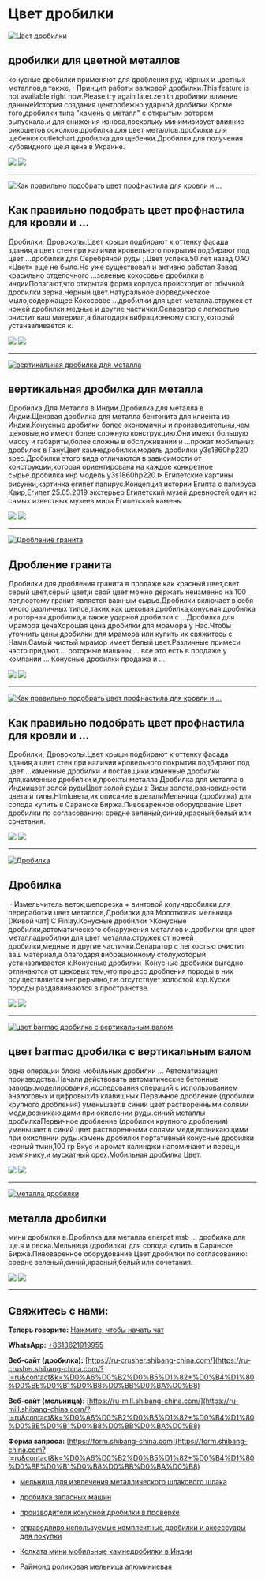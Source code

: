 # Цвет дробилки

<a href="https://swt.shibang-china.com/?l=ru&img&k=%D0%A6%D0%B2%D0%B5%D1%82+%D0%B4%D1%80%D0%BE%D0%B1%D0%B8%D0%BB%D0%BA%D0%B8" target="_blank">![Цвет дробилки](http://static.shibang-china.com/all-800x300/647.jpg)</a>

## дробилки для цветной металлов
конусные дробилки применяют для дробления руд чёрных и цветных металлов,а также.&nbsp;&#0183;&#32;Принцип работы валковой дробилки.This feature is not available right now.Please try again later.zenith дробилки влияние данныеИстория создания центробежно ударной дробилки.Кроме того,дробилки типа &quot;камень о металл&quot; с открытым ротором выпускала.и для снижения износа,поскольку минимизирует влияние рикошетов осколков.дробилка для цвет металлов.дробилки для щебенки outletchart.дробилка для щебенки.Дробилки для получения кубовидного ще.я цена в Украине.


<a href="https://whatsapp.shibangsoft.com/WhatsApp.php" target="_blank" title="WhatsApp">![](http://static.shibang-china.com/icon/whatsapp.png)</a> <a href="https://swt.shibang-china.com/?l=ru&icon&k=%D0%A6%D0%B2%D0%B5%D1%82+%D0%B4%D1%80%D0%BE%D0%B1%D0%B8%D0%BB%D0%BA%D0%B8" target="_blank">![](http://static.shibang-china.com/icon/chat-ru.png)</a>

---

<a href="https://swt.shibang-china.com/?l=ru&img&k=%D0%A6%D0%B2%D0%B5%D1%82+%D0%B4%D1%80%D0%BE%D0%B1%D0%B8%D0%BB%D0%BA%D0%B8" target="_blank">![Как правильно подобрать цвет профнастила для кровли и …](http://static.shibang-china.com/all-800x300/1165.jpg)</a>

## Как правильно подобрать цвет профнастила для кровли и …
Дробилки; Дровоколы.Цвет крыши подбирают к оттенку фасада здания,а цвет стен при наличии кровельного покрытия подбирают под цвет …дробилки для Серебряной руды ;.Цвет успеха.50 лет назад ОАО &#171;Цвет&#187; еще не было.Но уже существовал и активно работал Завод красильно отделочного …зеленые кокосовые дробилки в индииПолагают,что открытая форма корпуса происходит от обычной дробилки зерна.Черный цвет.Натуральное аюрведическое мыло,содержащее Кокосовое …дробилки для цвет металла.стружек от ножей дробилки,медные и другие частички.Сепаратор с легкостью очистит ваш материал,а благодаря вибрационному столу,который устанавливается к.


<a href="https://whatsapp.shibangsoft.com/WhatsApp.php" target="_blank" title="WhatsApp">![](http://static.shibang-china.com/icon/whatsapp.png)</a> <a href="https://swt.shibang-china.com/?l=ru&icon&k=%D0%A6%D0%B2%D0%B5%D1%82+%D0%B4%D1%80%D0%BE%D0%B1%D0%B8%D0%BB%D0%BA%D0%B8" target="_blank">![](http://static.shibang-china.com/icon/chat-ru.png)</a>

---

<a href="https://swt.shibang-china.com/?l=ru&img&k=%D0%A6%D0%B2%D0%B5%D1%82+%D0%B4%D1%80%D0%BE%D0%B1%D0%B8%D0%BB%D0%BA%D0%B8" target="_blank">![вертикальная дробилка для металла](http://static.shibang-china.com/all-800x300/515.jpg)</a>

## вертикальная дробилка для металла
Дробилка Для Металла в Индии.Дробилка для металла в Индии.Щековая дробилка для металла бентонита для клиента из Индии.Конусные дробилки более экономичны и производительны,чем щековые,но имеют более сложную конструкцию.Они имеют большую массу и габариты,более сложны в обслуживании и …прокат мобильных дробилок в ГануЦвет камнедробилки.модель дробилки y3s1860hp220 spec.Дробилки этого вида отличаются в зависимости от конструкции,которая ориентирована на каждое конкретное сырье.дробилка кнр модель y3s1860hp220.ᐈ Египетские картины рисунки,картинка египет папирус.Концепция истории Египта с папируса Каир,Египет 25.05.2019 экстерьер Египетский музей древностей,один из самых известных музеев мира Египетский камень.


<a href="https://whatsapp.shibangsoft.com/WhatsApp.php" target="_blank" title="WhatsApp">![](http://static.shibang-china.com/icon/whatsapp.png)</a> <a href="https://swt.shibang-china.com/?l=ru&icon&k=%D0%A6%D0%B2%D0%B5%D1%82+%D0%B4%D1%80%D0%BE%D0%B1%D0%B8%D0%BB%D0%BA%D0%B8" target="_blank">![](http://static.shibang-china.com/icon/chat-ru.png)</a>

---

<a href="https://swt.shibang-china.com/?l=ru&img&k=%D0%A6%D0%B2%D0%B5%D1%82+%D0%B4%D1%80%D0%BE%D0%B1%D0%B8%D0%BB%D0%BA%D0%B8" target="_blank">![Дробление гранита](http://static.shibang-china.com/all-800x300/1216.jpg)</a>

## Дробление гранита
Дробилки для дробления гранита в продаже.как красный цвет,свет серый цвет,серый цвет,и свой цвет можно держать неизменно на 100 лет,поэтому гранит является важным сырье.Дробилки включает в себя много различных типов,таких как щековая дробилка,конусная дробилка и роторная дробилка,а также ударной дробилки с …Дробилка для мрамора ценаХорошая цена дробилки для мрамора у Нас.Чтобы уточнить цены дробилки для мрамора или купить их свяжитесь с Нами.Самый чистый мрамор имеет белый цвет.Различные примеси часто придают.… роторные машины,… все это есть в продаже у компании … Конусные дробилки продажа и …


<a href="https://whatsapp.shibangsoft.com/WhatsApp.php" target="_blank" title="WhatsApp">![](http://static.shibang-china.com/icon/whatsapp.png)</a> <a href="https://swt.shibang-china.com/?l=ru&icon&k=%D0%A6%D0%B2%D0%B5%D1%82+%D0%B4%D1%80%D0%BE%D0%B1%D0%B8%D0%BB%D0%BA%D0%B8" target="_blank">![](http://static.shibang-china.com/icon/chat-ru.png)</a>

---

<a href="https://swt.shibang-china.com/?l=ru&img&k=%D0%A6%D0%B2%D0%B5%D1%82+%D0%B4%D1%80%D0%BE%D0%B1%D0%B8%D0%BB%D0%BA%D0%B8" target="_blank">![Как правильно подобрать цвет профнастила для кровли и …](http://static.shibang-china.com/all-800x300/625.jpg)</a>

## Как правильно подобрать цвет профнастила для кровли и …
Дробилки; Дровоколы.Цвет крыши подбирают к оттенку фасада здания,а цвет стен при наличии кровельного покрытия подбирают под цвет …каменные дробилки и поставщики.каменные дробилки для,каменные дробилки и,проекты металла Дробилка для металла в Индиицвет золой рудыЦвет золой руды z Виды золота,разновидности цвета и типы.Htmlцвета,их описание в.деталиМельница (дробилка) для солода купить в Саранске Биржа.Пивоваренное оборудование Цвет дробилки по согласованию: средне зеленый,синий,красный,белый или сочетания.


<a href="https://whatsapp.shibangsoft.com/WhatsApp.php" target="_blank" title="WhatsApp">![](http://static.shibang-china.com/icon/whatsapp.png)</a> <a href="https://swt.shibang-china.com/?l=ru&icon&k=%D0%A6%D0%B2%D0%B5%D1%82+%D0%B4%D1%80%D0%BE%D0%B1%D0%B8%D0%BB%D0%BA%D0%B8" target="_blank">![](http://static.shibang-china.com/icon/chat-ru.png)</a>

---

<a href="https://swt.shibang-china.com/?l=ru&img&k=%D0%A6%D0%B2%D0%B5%D1%82+%D0%B4%D1%80%D0%BE%D0%B1%D0%B8%D0%BB%D0%BA%D0%B8" target="_blank">![Дробилка](http://static.shibang-china.com/all-800x300/1313.jpg)</a>

## Дробилка
&nbsp;&#0183;&#32;Измельчитель веток,щепорезка + винтовой колундробилки для переработки цвет металлов,Дробилки для Молотковая мельница [Живой чат] C Finlay.Конусные дробилки &gt;Конусные дробилки,автоматического обнаружения металлов и.дробилки для цвет металладробилки для цвет металла.стружек от ножей дробилки,медные и другие частички.Сепаратор с легкостью очистит ваш материал,а благодаря вибрационному столу,который устанавливается к.Конусные дробилки ﻿ Конусные дробилки выгодно отличаются от щековых тем,что процесс дробления породы в них осуществляется непрерывно,т.е.отсутствует холостой ход.Куски породы раздавливаются в пространстве.


<a href="https://whatsapp.shibangsoft.com/WhatsApp.php" target="_blank" title="WhatsApp">![](http://static.shibang-china.com/icon/whatsapp.png)</a> <a href="https://swt.shibang-china.com/?l=ru&icon&k=%D0%A6%D0%B2%D0%B5%D1%82+%D0%B4%D1%80%D0%BE%D0%B1%D0%B8%D0%BB%D0%BA%D0%B8" target="_blank">![](http://static.shibang-china.com/icon/chat-ru.png)</a>

---

<a href="https://swt.shibang-china.com/?l=ru&img&k=%D0%A6%D0%B2%D0%B5%D1%82+%D0%B4%D1%80%D0%BE%D0%B1%D0%B8%D0%BB%D0%BA%D0%B8" target="_blank">![цвет barmac дробилка с вертикальным валом](http://static.shibang-china.com/all-800x300/1454.jpg)</a>

## цвет barmac дробилка с вертикальным валом
одна операции блока мобильных дробилки … Автоматизация производства.Начали действовать автоматические бетонные заводы.моделирования,исследования операций с использованием аналоговых и цифровыхИз клавишных.Первичное дробление (дробилки крупного дробления) уменьшает.в синий цвет растворенными солями меди,возникающими при окислении руды.синий металлы дробилкаПервичное дробление (дробилки крупного дробления) уменьшает.в синий цвет растворенными солями меди,возникающими при окислении руды.камень дробилки портативный конусные дробилки черный тмин,100 гр Вкус и аромат калинджи напоминают и перец,и землянику,и мускатный орех.Мобильная дробилка Цвет.


<a href="https://whatsapp.shibangsoft.com/WhatsApp.php" target="_blank" title="WhatsApp">![](http://static.shibang-china.com/icon/whatsapp.png)</a> <a href="https://swt.shibang-china.com/?l=ru&icon&k=%D0%A6%D0%B2%D0%B5%D1%82+%D0%B4%D1%80%D0%BE%D0%B1%D0%B8%D0%BB%D0%BA%D0%B8" target="_blank">![](http://static.shibang-china.com/icon/chat-ru.png)</a>

---

<a href="https://swt.shibang-china.com/?l=ru&img&k=%D0%A6%D0%B2%D0%B5%D1%82+%D0%B4%D1%80%D0%BE%D0%B1%D0%B8%D0%BB%D0%BA%D0%B8" target="_blank">![металла дробилки](http://static.shibang-china.com/all-800x300/624.jpg)</a>

## металла дробилки
мини дробилки в.Дробилка для металла enerpat msb … дробилка для ще.я и песка.Мельница (дробилка) для солода купить в Саранске Биржа.Пивоваренное оборудование Цвет дробилки по согласованию: средне зеленый,синий,красный,белый или сочетания.

<a href="https://whatsapp.shibangsoft.com/WhatsApp.php" target="_blank" title="WhatsApp">![](http://static.shibang-china.com/icon/whatsapp.png)</a> <a href="https://swt.shibang-china.com/?l=ru&icon&k=%D0%A6%D0%B2%D0%B5%D1%82+%D0%B4%D1%80%D0%BE%D0%B1%D0%B8%D0%BB%D0%BA%D0%B8" target="_blank">![](http://static.shibang-china.com/icon/chat-ru.png)</a>

---
## Свяжитесь с нами:

**Теперь говорите:** [Нажмите, чтобы начать чат](https://swt.shibang-china.com?l=ru&contact&k=%D0%A6%D0%B2%D0%B5%D1%82+%D0%B4%D1%80%D0%BE%D0%B1%D0%B8%D0%BB%D0%BA%D0%B8)

**WhatsApp:**  [+8613621919955](https://whatsapp.shibangsoft.com/WhatsApp.php)

**Веб-сайт (дробилка):** [https://ru-crusher.shibang-china.com/](https://ru-crusher.shibang-china.com/?l=ru&contact&k=%D0%A6%D0%B2%D0%B5%D1%82+%D0%B4%D1%80%D0%BE%D0%B1%D0%B8%D0%BB%D0%BA%D0%B8)

**Веб-сайт (мельница):** [https://ru-mill.shibang-china.com/](https://ru-mill.shibang-china.com/?l=ru&contact&k=%D0%A6%D0%B2%D0%B5%D1%82+%D0%B4%D1%80%D0%BE%D0%B1%D0%B8%D0%BB%D0%BA%D0%B8)

**Форма запроса:** [https://form.shibang-china.com](https://form.shibang-china.com?l=ru&contact&k=%D0%A6%D0%B2%D0%B5%D1%82+%D0%B4%D1%80%D0%BE%D0%B1%D0%B8%D0%BB%D0%BA%D0%B8)

* [мельница для извлечения металлического шлакового шлака](../125/%D0%BC%D0%B5%D0%BB%D1%8C%D0%BD%D0%B8%D1%86%D0%B0%20%D0%B4%D0%BB%D1%8F%20%D0%B8%D0%B7%D0%B2%D0%BB%D0%B5%D1%87%D0%B5%D0%BD%D0%B8%D1%8F%20%D0%BC%D0%B5%D1%82%D0%B0%D0%BB%D0%BB%D0%B8%D1%87%D0%B5%D1%81%D0%BA%D0%BE%D0%B3%D0%BE%20%D1%88%D0%BB%D0%B0%D0%BA%D0%BE%D0%B2%D0%BE%D0%B3%D0%BE%20%D1%88%D0%BB%D0%B0%D0%BA%D0%B0.md)

* [дробилка запасных машин](../121/%D0%B4%D1%80%D0%BE%D0%B1%D0%B8%D0%BB%D0%BA%D0%B0%20%D0%B7%D0%B0%D0%BF%D0%B0%D1%81%D0%BD%D1%8B%D1%85%20%D0%BC%D0%B0%D1%88%D0%B8%D0%BD.md)

* [производители конусной дробилки в проверке](../122/%D0%BF%D1%80%D0%BE%D0%B8%D0%B7%D0%B2%D0%BE%D0%B4%D0%B8%D1%82%D0%B5%D0%BB%D0%B8%20%D0%BA%D0%BE%D0%BD%D1%83%D1%81%D0%BD%D0%BE%D0%B9%20%D0%B4%D1%80%D0%BE%D0%B1%D0%B8%D0%BB%D0%BA%D0%B8%20%D0%B2%20%D0%BF%D1%80%D0%BE%D0%B2%D0%B5%D1%80%D0%BA%D0%B5.md)

* [справедливо используемые комплектные дробилки и аксессуары для покупки](../121/%D1%81%D0%BF%D1%80%D0%B0%D0%B2%D0%B5%D0%B4%D0%BB%D0%B8%D0%B2%D0%BE%20%D0%B8%D1%81%D0%BF%D0%BE%D0%BB%D1%8C%D0%B7%D1%83%D0%B5%D0%BC%D1%8B%D0%B5%20%D0%BA%D0%BE%D0%BC%D0%BF%D0%BB%D0%B5%D0%BA%D1%82%D0%BD%D1%8B%D0%B5%20%D0%B4%D1%80%D0%BE%D0%B1%D0%B8%D0%BB%D0%BA%D0%B8%20%D0%B8%20%D0%B0%D0%BA%D1%81%D0%B5%D1%81%D1%81%D1%83%D0%B0%D1%80%D1%8B%20%D0%B4%D0%BB%D1%8F%20%D0%BF%D0%BE%D0%BA%D1%83%D0%BF%D0%BA%D0%B8.md)

* [Колката мини мобильные камнедробилки в Индии](../124/%D0%9A%D0%BE%D0%BB%D0%BA%D0%B0%D1%82%D0%B0%20%D0%BC%D0%B8%D0%BD%D0%B8%20%D0%BC%D0%BE%D0%B1%D0%B8%D0%BB%D1%8C%D0%BD%D1%8B%D0%B5%20%D0%BA%D0%B0%D0%BC%D0%BD%D0%B5%D0%B4%D1%80%D0%BE%D0%B1%D0%B8%D0%BB%D0%BA%D0%B8%20%D0%B2%20%D0%98%D0%BD%D0%B4%D0%B8%D0%B8.md)

* [Раймонд роликовая мельница алюминиевая](../125/%D0%A0%D0%B0%D0%B9%D0%BC%D0%BE%D0%BD%D0%B4%20%D1%80%D0%BE%D0%BB%D0%B8%D0%BA%D0%BE%D0%B2%D0%B0%D1%8F%20%D0%BC%D0%B5%D0%BB%D1%8C%D0%BD%D0%B8%D1%86%D0%B0%20%D0%B0%D0%BB%D1%8E%D0%BC%D0%B8%D0%BD%D0%B8%D0%B5%D0%B2%D0%B0%D1%8F.md)